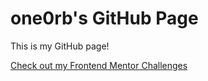 # one0rb's GitHub Page

This is my GitHub page!

[Check out my Frontend Mentor Challenges](https://one0rb.github.io/frontend-mentor)
